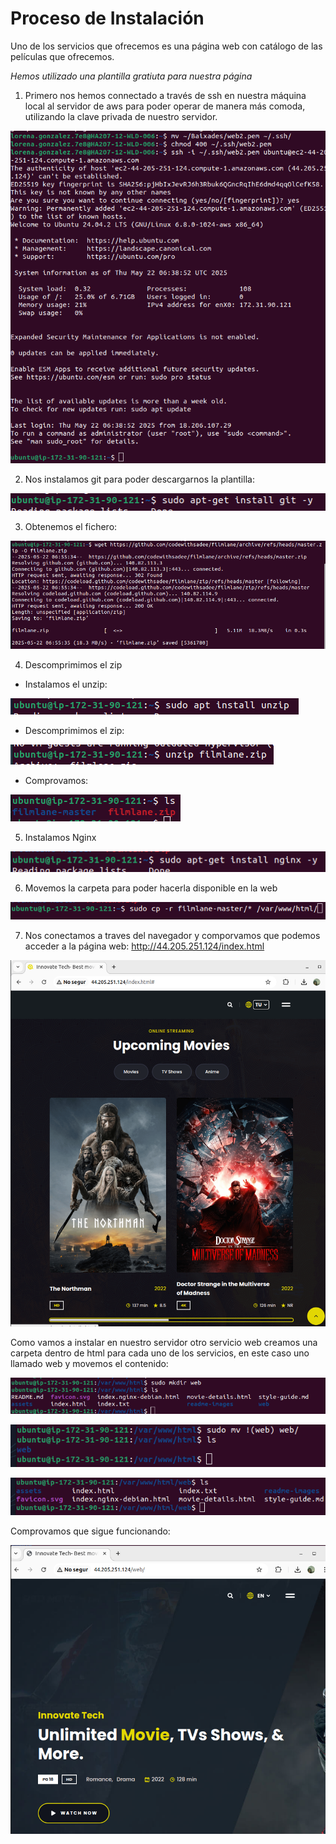 # Proceso de Instalación

Uno de los servicios que ofrecemos es una página web con catálogo de las películas que ofrecemos.

*Hemos utilizado una plantilla gratiuta para nuestra página*

1. Primero nos hemos connectado a través de ssh en nuestra máquina local al servidor de aws para poder operar de manera más comoda, utilizando la clave privada de nuestro servidor.

![ssh](./imagenes/1/ssh.png)

2. Nos instalamos git para poder descargarnos la plantilla:

![git](./imagenes/1/git.png)

3. Obtenemos el fichero:

![zip](./imagenes/1/zip.png)


4. Descomprimimos el zip

- Instalamos el unzip:

![unzip](./imagenes/1/unzip.png)

- Descomprimimos el zip:

![unzip](./imagenes/1/unzip2.png)

- Comprovamos:

![unzip](./imagenes/1/unzip3.png)

5. Instalamos Nginx

![Nginx](./imagenes/1/nginx.png)


6. Movemos la carpeta para poder hacerla disponible en la web

![mover](./imagenes/1/cp.png)

7. Nos conectamos a traves del navegador y comporvamos que podemos acceder a la página web: http://44.205.251.124/index.html

![página](./imagenes/1/fin.png)

Como vamos a instalar en nuestro servidor otro servicio web creamos una carpeta dentro de html para cada uno de los servicios, en este caso uno llamado web y movemos el contenido:

![carpeta](./imagenes/1/carpeta.png)

![carpeta](./imagenes/1/carpeta2.png)

![carpeta](./imagenes/1/carpeta3.png)

Comprovamos que sigue funcionando:

![página](./imagenes/1/fin2.png)




